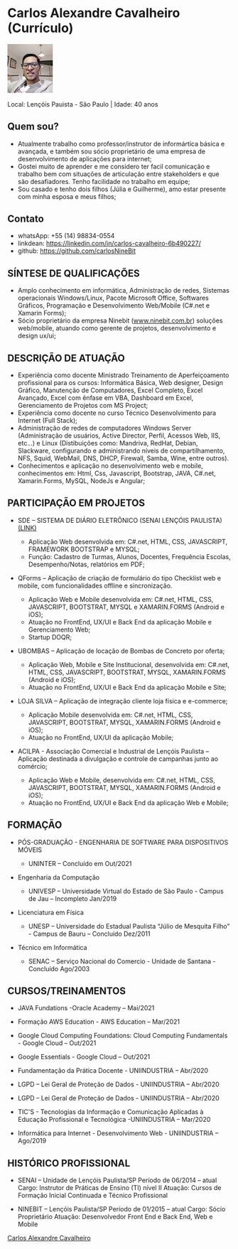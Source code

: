 # Carlos Alexandre Cavalheiro (Currículo)

<p style="text-align:left;"><img src="./images/img_eu.jpg" style="zoom:60%;" /></p>

Local: Lençóis Pauista - São Paulo | Idade: 40 anos

## Quem sou?
-	Atualmente trabalho como professor/instrutor de informártica básica e avançada, e também sou sócio proprietário de uma empresa de desenvolvimento de aplicações para internet;
-	Gostei muito de aprender e me considero ter facil comunicação e trabalho bem com situações de articulação entre stakeholders e que são desafiadores. Tenho facilidade no trabalho em equipe;
-	Sou casado e tenho dois filhos (Júlia e Guilherme), amo estar presente com minha esposa e meus filhos;

## Contato
- whatsApp: +55 (14) 98834-0554
- linkdean: https://linkedin.com/in/carlos-cavalheiro-6b490227/
- github: https://github.com/carlosNineBit

## SÍNTESE DE QUALIFICAÇÕES
-	Amplo conhecimento em informática, Administração de redes, Sistemas operacionais Windows/Linux, Pacote Microsoft Office, Softwares Gráficos, Programação e Desenvolvimento Web/Mobile (C#.net e Xamarin Forms);
-	Sócio proprietário da empresa Ninebit (www.ninebit.com.br)  soluções web/mobile, atuando como gerente de projetos, desenvolvimento e design ux/ui;

## DESCRIÇÃO DE ATUAÇÃO
-	Experiência como docente Ministrado Treinamento de Aperfeiçoamento profissional para os cursos: Informática Básica, Web designer, Design Gráfico, Manutenção de Computadores, Excel Completo, Excel Avançado, Excel com ênfase em VBA, Dashboard em Excel, Gerenciamento de Projetos com MS Project;
-	Experiência como docente no curso Técnico Desenvolvimento para Internet (Full Stack);
- Administração de redes de computadores Windows Server (Administração de usuários, Active Director, Perfil, Acessos Web, IIS, etc...) e Linux (Distibuições como: Mandriva, RedHat, Debian, Slackware, configurando e administrando níveis de compartilhamento, NFS, Squid, WebMail, DNS, DHCP, Firewall, Samba, Wine, entre outros).
-	Conhecimentos e aplicação no desenvolvimento web e mobile, conhecimentos em: Html, Css, Javascript, Bootstrap, JAVA, C#.net, Xamarin.Forms, MySQL, NodeJs e Angular;

## PARTICIPAÇÃO EM PROJETOS
- SDE – SISTEMA DE DIÁRIO ELETRÔNICO (SENAI LENÇÓIS PAULISTA) [(LINK)](https://github.com/carlosNineBit/sde_fic)
  - Aplicação Web desenvolvida em: C#.net, HTML, CSS, JAVASCRIPT, FRAMEWORK BOOTSTRAP e MYSQL;
  - Função: Cadastro de Turmas, Alunos, Docentes, Frequência Escolas, Desempenho/Notas, relatórios em PDF;

- QForms – Aplicação de criação de formulário do tipo Checklist web e mobile, com funcionalidades offline e sincronização.
  - Aplicação Web e Mobile desenvolvida em: C#.net, HTML, CSS, JAVASCRIPT, BOOTSTRAT, MYSQL e XAMARIN.FORMS (Android e iOS);
  - Atuação no FrontEnd, UX/UI e Back End da aplicação Mobile e Gerenciamento Web;
  - Startup DOQR;

- UBOMBAS – Aplicação de locação de Bombas de Concreto por oferta;
  -	Aplicação Web, Mobile e Site Institucional, desenvolvida em: C#.net, HTML, CSS, JAVASCRIPT, BOOTSTRAT, MYSQL, XAMARIN.FORMS (Android e iOS);
  -	Atuação no FrontEnd, UX/UI e Back End da aplicação Mobile e Site;

- LOJA SILVA – Aplicação de integração cliente loja física e e-commerce;
  -	Aplicação Mobile desenvolvida em: C#.net, HTML, CSS, JAVASCRIPT, BOOTSTRAT, MYSQL, XAMARIN.FORMS (Android e iOS);
  -	Atuação no FrontEnd, UX/UI da aplicação Mobile;

- ACILPA - Associação Comercial e Industrial de Lençóis Paulista – Aplicação destinada a divulgação e controle de campanhas junto ao comércio;
  -	Aplicação Web e Mobile, desenvolvida em: C#.net, HTML, CSS, JAVASCRIPT, BOOTSTRAT, MYSQL, XAMARIN.FORMS (Android e iOS);
  -	Atuação no FrontEnd, UX/UI e Back End da aplicação Web e Mobile;

## FORMAÇÃO
- PÓS-GRADUAÇÃO - ENGENHARIA DE SOFTWARE PARA DISPOSITIVOS MÓVEIS
  - UNINTER – Concluído em Out/2021

- Engenharia da Computação
  - UNIVESP – Universidade Virtual do Estado de São Paulo - Campus de Jau – Incompleto Jan/2019

- Licenciatura em Física
  - UNESP – Universidade do Estadual Paulista “Júlio de Mesquita Filho” - Campus de Bauru – Concluído Dez/2011

- Técnico em Informática
  - SENAC – Serviço Nacional do Comercio - Unidade de Santana - Concluído Ago/2003

## CURSOS/TREINAMENTOS
- JAVA Fundations -Oracle Academy – Mai/2021

- Formação AWS Education - AWS Education – Mar/2021

- Google Cloud Computing Foundations: Cloud Computing Fundamentals - Google Cloud – Out/2021

- Google Essentials - Google Cloud – Out/2021

- Fundamentação da Prática Docente - UNIINDUSTRIA – Abr/2020

- LGPD – Lei Geral de Proteção de Dados - UNIINDUSTRIA – Abr/2020

- LGPD – Lei Geral de Proteção de Dados - UNIINDUSTRIA – Abr/2020

- TIC'S - Tecnologias da Informação e Comunicação Aplicadas à Educação Profissional e Tecnológica -UNIINDUSTRIA – Mar/2020

- Informática para Internet - Desenvolvimento Web  - UNIINDUSTRIA – Ago/2019

## HISTÓRICO PROFISSIONAL
- SENAI – Unidade de Lençóis Paulista/SP
Período de 06/2014 – atual
Cargo: Instrutor de Práticas de Ensino (TI) nível II
Atuação: Cursos de Formação Inicial Continuada e Técnico Profissional

- NINEBIT – Lençóis Paulista/SP
Período de 01/2015 – atual
Cargo: Sócio Proprietário
Atuação: Desenvolvedor Front End e Back End, Web e Mobile

<div class="badge-base LI-profile-badge" data-locale="pt_BR" data-size="medium" data-theme="light" data-type="VERTICAL" data-vanity="carlos-alexandre-cavalheiro-6b490227" data-version="v1"><a class="badge-base__link LI-simple-link" href="https://br.linkedin.com/in/carlos-alexandre-cavalheiro-6b490227?trk=profile-badge">Carlos Alexandre Cavalheiro</a></div>
              
